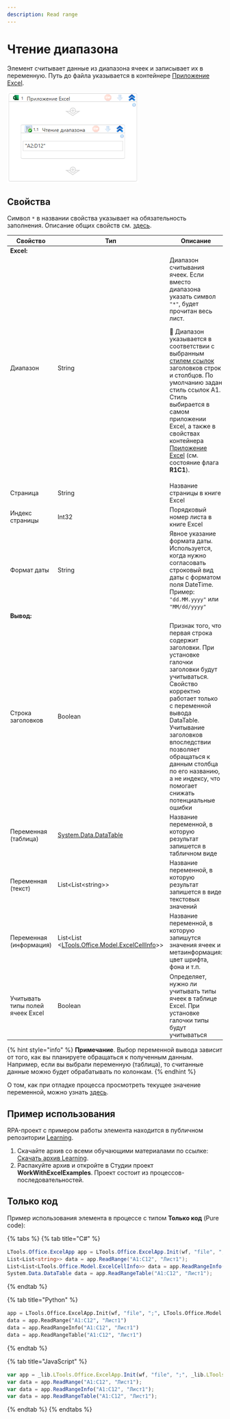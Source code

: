 ```yaml
---
description: Read range
---
```


# Чтение диапазона

Элемент считывает данные из диапазона ячеек и записывает их в переменную. Путь до файла указывается в контейнере [Приложение Excel](https://docs.primo-rpa.ru/primo-rpa/g_elements/el_basic/els_excel/el_excel_app).

![](<../../../.gitbook/assets1/WFReadRange.png>)


## Свойства
Символ `*` в названии свойства указывает на обязательность заполнения. Описание общих свойств см. [здесь](https://docs.primo-rpa.ru/primo-rpa/primo-studio/process/elements#svoistva-elementa).


| Свойство                | Тип                                              | Описание                                                          | Пример                |
| ----------------------- | ------------------------------------------------ | ----------------------------------------------------------------- | --------------------- |
| **Excel:**              |  |   |
| Диапазон                | String                                           | Диапазон считывания ячеек. Если вместо диапазона указать символ `"*"`, будет прочитан весь лист.<p></p>  <p>:small_blue_diamond: Диапазон указывается в соответствии с выбранным [стилем ссылок](https://learn.microsoft.com/ru-ru/office/troubleshoot/excel/numeric-columns-and-rows#more-information) заголовков строк и столбцов. По умолчанию задан стиль ссылок A1. Стиль выбирается в самом приложении Excel, а также в свойствах контейнера [Приложение Excel](https://docs.primo-rpa.ru/primo-rpa/g_elements/el_basic/els_excel/el_excel_app) (см. состояние флага **R1C1**). </p>   | `"A1:D12"` |
| Страница                | String                                           | Название страницы в книге Excel          | `"List1"`  |
| Индекс страницы         | Int32                                            | Порядковый номер листа в книге Excel     | `0`        |
| Формат даты             | String                                           | Явное указание формата даты. Используется, когда нужно согласовать строковый вид даты с форматом поля DateTime. Пример: `"dd.MM.yyyy"` или `"MM/dd/yyyy"`| `"dd.MM.yyyy"` |
| **Вывод:**             |  |   |              
| Строка заголовков       | Boolean                                          | Признак того, что первая строка содержит заголовки. При установке галочки заголовки будут учитываться. Свойство корректно работает только с переменной вывода DataTable. Учитывание заголовков впоследствии позволяет обращаться к данным столбца по его названию, а не индексу, что помогает снижать потенциальные ошибки |
| Переменная (таблица)    | [System.Data.DataTable](https://learn.microsoft.com/ru-ru/dotnet/api/system.data.datatable?view=net-8.0&viewFallbackFrom=net-4.6.1) | Название переменной, в которую результат запишется в табличном виде |
| Переменная (текст)      | List\<List\<string>>                             | Название переменной, в которую результат запишется в виде текстовых значений |
| Переменная (информация) | List\<List \<[LTools.Office.Model.ExcelCellInfo](https://docs.primo-rpa.ru/primo-rpa/g_elements/osnovnye-elementy/prilozhenie-excel/datatypes/excelcellinfo)>> | Название переменной, в которую запишутся значения ячеек и метаинформация: цвет шрифта, фона и т.п. |
| Учитывать типы полей ячеек Excel | Boolean                                 | Определяет, нужно ли учитывать типы ячеек в таблице Excel. При установке галочки типы будут учитываться |


{% hint style="info" %}
**Примечание**. Выбор переменной вывода зависит от того, как вы планируете обращаться к полученным данным. Например, если вы выбрали переменную (таблица), то считанные данные можно будет обрабатывать по колонкам. 
{% endhint %}


О том, как при отладке процесса просмотреть текущее значение переменной, можно узнать [здесь](https://docs.primo-rpa.ru/primo-rpa/primo-studio/process/debug#panel-vyvod). 



## Пример использования
RPA-проект с примером работы элемента находится в публичном репозитории [Learning](https://github.com/PrimoRPA/Learning).

1. Скачайте архив со всеми обучающими материалами по ссылке: [Скачать архив Learning](https://github.com/PrimoRPA/Learning/archive/refs/heads/master.zip).
2. Распакуйте архив и откройте в Студии проект **WorkWithExcelExamples**. Проект состоит из процессов-последовательностей.



## Только код
Пример использования элемента в процессе с типом **Только код** (Pure code):

{% tabs %}
{% tab title="C#" %}
```csharp
LTools.Office.ExcelApp app = LTools.Office.ExcelApp.Init(wf, "file", ";", LTools.Office.Model.InteropTypes.DX);
List<List<string>> data = app.ReadRange("A1:C12", "Лист1");
List<List<LTools.Office.Model.ExcelCellInfo>> data = app.ReadRangeInfo("A1:C12", "Лист1");
System.Data.DataTable data = app.ReadRangeTable("A1:C12", "Лист1");
```
{% endtab %}

{% tab title="Python" %}
```python
app = LTools.Office.ExcelApp.Init(wf, "file", ";", LTools.Office.Model.InteropTypes.DX)
data = app.ReadRange("A1:C12", "Лист1")
data = app.ReadRangeInfo("A1:C12", "Лист1")
data = app.ReadRangeTable("A1:C12", "Лист1")
```
{% endtab %}

{% tab title="JavaScript" %}
```javascript
var app = _lib.LTools.Office.ExcelApp.Init(wf, "file", ";", _lib.LTools.Office.Model.InteropTypes.DX);
var data = app.ReadRange("A1:C12", "Лист1");
var data = app.ReadRangeInfo("A1:C12", "Лист1");
var data = app.ReadRangeTable("A1:C12", "Лист1");
```
{% endtab %}
{% endtabs %}
